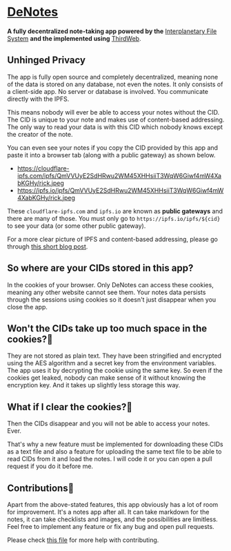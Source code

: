 # [DeNotes](https://denotes.vercel.app/)

**A fully decentralized note-taking app powered by the** [Interplanetary File System](https://ipfs.io) **and the implemented using** [ThirdWeb](https://portal.thirdweb.com/storage).

## Unhinged Privacy

The app is fully open source and completely decentralized, meaning none of the data is stored on any database, not even the notes. It only consists of a client-side app. No server or database is involved. You communicate directly with the IPFS.

This means nobody will ever be able to access your notes without the CID. The CID is unique to your note and makes use of content-based addressing. The only way to read your data is with this CID which nobody knows except the creator of the note.

You can even see your notes if you copy the CID provided by this app and paste it into a browser tab (along with a public gateway) as shown below.

- https://cloudflare-ipfs.com/ipfs/QmVVUyE2SdHRwu2WM45XHHsiiT3WqW6Giwf4mW4XabKGHy/rick.jpeg
- https://ipfs.io/ipfs/QmVVUyE2SdHRwu2WM45XHHsiiT3WqW6Giwf4mW4XabKGHy/rick.jpeg

These `cloudflare-ipfs.com` and `ipfs.io` are known as **public gateways** and there are many of those. You must only go to `https://ipfs.io/ipfs/${cid}` to see your data (or some other public gateway).

For a more clear picture of IPFS and content-based addressing, please go through [this short blog post](https://electroblog.hashnode.dev/beginners-guide-to-ipfs).

## So where are your CIDs stored in this app?

In the cookies of your browser. Only DeNotes can access these cookies, meaning any other website cannot see them. Your notes data persists through the sessions using cookies so it doesn't just disappear when you close the app.

## Won't the CIDs take up too much space in the cookies?🍪

They are not stored as plain text. They have been stringified and encrypted using the AES algorithm and a secret key from the environment variables. The app uses it by decrypting the cookie using the same key. So even if the cookies get leaked, nobody can make sense of it without knowing the encryption key. And it takes up slightly less storage this way.

## What if I clear the cookies?🍪

Then the CIDs disappear and you will not be able to access your notes. Ever.

That's why a new feature must be implemented for downloading these CIDs as a text file and also a feature for uploading the same text file to be able to read CIDs from it and load the notes. I will code it or you can open a pull request if you do it before me.

## Contributions🤝

Apart from the above-stated features, this app obviously has a lot of room for improvement. It's a notes app after all. It can take markdown for the notes, it can take checklists and images, and the possibilities are limitless. Feel free to implement any feature or fix any bug and open pull requests.

Please check [this file](/CONTRIBUTING.md) for more help with contributing.

